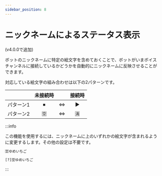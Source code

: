 ```yaml
---
sidebar_position: 8
---
```

# ニックネームによるステータス表示
(v4.0.0で追加)

ボットのニックネームに特定の絵文字を含めておくことで、ボットがいまボイスチャンネルに接続しているかどうかを自動的にニックネームに反映させることができます。

対応している絵文字の組み合わせは以下の2パターンです。

|        |未接続時|  |接続時|
|--------|:-----:|:-:|:----:|
|パターン1|⏹    |⇔|▶     |
|パターン2|🈳     |⇔|🈵    |

:::info

この機能を使用するには、ニックネームに上のいずれかの絵文字が含まれるように変更するします。その他の設定は不要です。  

```txt title=ニックネームの変更例
🈳ゆめいちご
```

```txt title=プレフィックス変更と組み合わせての、ニックネームの変更例
[?]🈳ゆめいちご
```

:::
